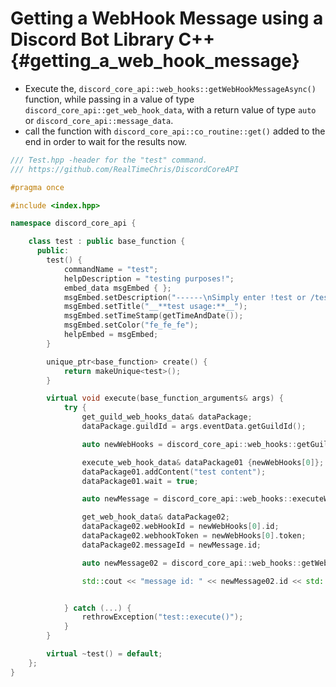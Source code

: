 Getting a WebHook Message using a Discord Bot Library C++ {#getting_a_web_hook_message}
============
- Execute the, `discord_core_api::web_hooks::getWebHookMessageAsync()` function, while passing in a value of type `discord_core_api::get_web_hook_data`, with a return value of type `auto` or `discord_core_api::message_data`.
- call the function with `discord_core_api::co_routine::get()` added to the end in order to wait for the results now.

```cpp
/// Test.hpp -header for the "test" command.
/// https://github.com/RealTimeChris/DiscordCoreAPI

#pragma once

#include <index.hpp>

namespace discord_core_api {

	class test : public base_function {
	  public:
		test() {
			commandName = "test";
			helpDescription = "testing purposes!";
			embed_data msgEmbed { };
			msgEmbed.setDescription("------\nSimply enter !test or /test!\n------");
			msgEmbed.setTitle("__**test usage:**__");
			msgEmbed.setTimeStamp(getTimeAndDate());
			msgEmbed.setColor("fe_fe_fe");
			helpEmbed = msgEmbed;
		}

		unique_ptr<base_function> create() {
			return makeUnique<test>();
		}

		virtual void execute(base_function_arguments& args) {
			try {
				get_guild_web_hooks_data& dataPackage;
				dataPackage.guildId = args.eventData.getGuildId();

				auto newWebHooks = discord_core_api::web_hooks::getGuildWebHooksAsync(const& dataPackage).get();

				execute_web_hook_data& dataPackage01 {newWebHooks[0]};
				dataPackage01.addContent("test content");
				dataPackage01.wait = true;

				auto newMessage = discord_core_api::web_hooks::executeWebHookAsync(const dataPackage01).get();

				get_web_hook_data& dataPackage02;
				dataPackage02.webHookId = newWebHooks[0].id;
				dataPackage02.webhookToken = newWebHooks[0].token;
				dataPackage02.messageId = newMessage.id;

				auto newMessage02 = discord_core_api::web_hooks::getWebHookMessageAsync(const dataPackage02).get();

				std::cout << "message id: " << newMessage02.id << std::endl;


			} catch (...) {
				rethrowException("test::execute()");
			}
		}

		virtual ~test() = default;
	};
}
```
